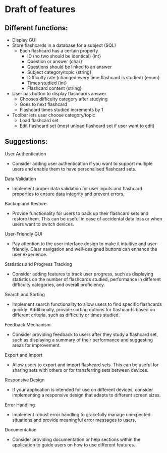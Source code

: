 # Draft of features

## Different functions:
- Display GUI
- Store flashcards in a database for a subject (SQL)
    - Each flashcard has a certain property
        - ID (no two should be identical) {int}
        - Question or answer {char}
        - Questions should be linked to an answer
        - Subject category/topic {string}
        - Difficulty rate (changed every time flashcard is studied) {enum}
        - Times studied {int}
        - Flashcard content {string}
- User has button to display flashcards answer
    - Chooses difficulty category after studying
    - Goes to next flashcard
    - Flashcard times studied increments by 1
- Toolbar lets user choose category/topic
    - Load flashcard set
    - Edit flashcard set (most unload flashcard set if user want to edit)

## Suggestions:
User Authentication
- Consider adding user authentication if you want to support multiple users and enable them to have personalised flashcard sets.

Data Validation
- Implement proper data validation for user inputs and flashcard properties to ensure data integrity and prevent errors.

Backup and Restore
- Provide functionality for users to back up their flashcard sets and restore them. This can be useful in case of accidental data loss or when users want to switch devices.

User-Friendly GUI
- Pay attention to the user interface design to make it intuitive and user-friendly. Clear navigation and well-designed buttons can enhance the user experience.

Statistics and Progress Tracking
- Consider adding features to track user progress, such as displaying statistics on the number of flashcards studied, performance in different difficulty categories, and overall proficiency.

Search and Sorting
- Implement search functionality to allow users to find specific flashcards quickly. Additionally, provide sorting options for flashcards based on different criteria, such as difficulty or times studied.

Feedback Mechanism
- Consider providing feedback to users after they study a flashcard set, such as displaying a summary of their performance and suggesting areas for improvement.

Export and Import
- Allow users to export and import flashcard sets. This can be useful for sharing sets with others or for transferring sets between devices.

Responsive Design
- If your application is intended for use on different devices, consider implementing a responsive design that adapts to different screen sizes.

Error Handling
- Implement robust error handling to gracefully manage unexpected situations and provide meaningful error messages to users.

Documentation
- Consider providing documentation or help sections within the application to guide users on how to use different features.
